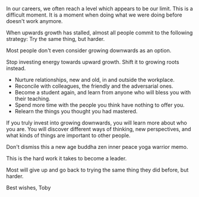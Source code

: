 In our careers, we often reach a level which appears to be our limit. This is a difficult moment. It is a moment when doing what we were doing before doesn't work anymore.

When upwards growth has stalled, almost all people commit to the following strategy: Try the same thing, but harder.

Most people don't even consider growing downwards as an option.

Stop investing energy towards upward growth. Shift it to growing roots instead.

- Nurture relationships, new and old, in and outside the workplace.
- Reconcile with colleagues, the friendly and the adversarial ones.
- Become a student again, and learn from anyone who will bless you with their teaching.
- Spend more time with the people you think have nothing to offer you.
- Relearn the things you thought you had mastered.

If you truly invest into growing downwards, you will learn more about who you are. You will discover different ways of thinking, new perspectives, and what kinds of things are important to other people.

Don't dismiss this a new age buddha zen inner peace yoga warrior memo.

This is the hard work it takes to become a leader.

Most will give up and go back to trying the same thing they did before, but harder.

Best wishes,
Toby
